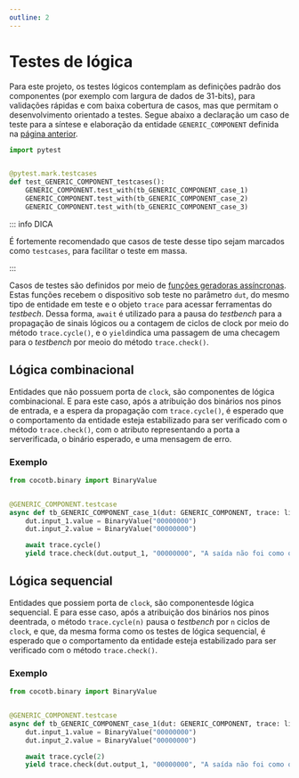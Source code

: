 ```yaml
---
outline: 2
---
```


# Testes de lógica

Para este projeto, os testes lógicos contemplam as definições padrão dos
componentes (por exemplo com largura de dados de 31-bits), para validações
rápidas e com baixa cobertura de casos, mas que permitam o desenvolvimento
orientado a testes. Segue abaixo a declaração um caso de teste para a síntese e
elaboração da entidade `GENERIC_COMPONENT` definida na
[página anterior](dispositivo-sob-teste).

```py
import pytest


@pytest.mark.testcases
def test_GENERIC_COMPONENT_testcases():
    GENERIC_COMPONENT.test_with(tb_GENERIC_COMPONENT_case_1)
    GENERIC_COMPONENT.test_with(tb_GENERIC_COMPONENT_case_2)
    GENERIC_COMPONENT.test_with(tb_GENERIC_COMPONENT_case_3)
```

::: info DICA

É fortemente recomendado que casos de teste desse tipo sejam marcados como
`testcases`, para facilitar o teste em massa.

:::

Casos de testes são definidos por meio de
[funções geradoras assíncronas](https://peps.python.org/pep-0525/). Estas
funções recebem o dispositivo sob teste no parâmetro `dut`, do mesmo tipo de
entidade em teste e o objeto `trace` para acessar ferramentas do _testbech_.
Dessa forma, `await` é utilizado para a pausa do _testbench_ para a propagação
de sinais lógicos ou a contagem de ciclos de clock por meio do método
`trace.cycle()`, e o `yield`indica uma passagem de uma checagem para o
_testbench_ por meoio do método `trace.check()`.

## Lógica combinacional

Entidades que não possuem porta de `clock`, são componentes de lógica
combinacional. E para este caso, após a atribuição dos binários nos pinos de
entrada, e a espera da propagação com `trace.cycle()`, é esperado que o
comportamento da entidade esteja estabilizado para ser verificado com o método
`trace.check()`, com o atributo representando a porta a serverificada, o binário
esperado, e uma mensagem de erro.

### Exemplo

```py
from cocotb.binary import BinaryValue


@GENERIC_COMPONENT.testcase
async def tb_GENERIC_COMPONENT_case_1(dut: GENERIC_COMPONENT, trace: lib.Waveform):
    dut.input_1.value = BinaryValue("00000000")
    dut.input_2.value = BinaryValue("00000000")

    await trace.cycle()
    yield trace.check(dut.output_1, "00000000", "A saída não foi como o esperado!")
```

## Lógica sequencial

Entidades que possiem porta de `clock`, são componentesde lógica sequencial. E
para esse caso, após a atribuição dos binários nos pinos deentrada, o método
`trace.cycle(n)` pausa o _testbench_ por `n` ciclos de `clock`, e que, da mesma
forma como os testes de lógica sequencial, é esperado que o comportamento da
entidade esteja estabilizado para ser verificado com o método `trace.check()`.

### Exemplo

```py
from cocotb.binary import BinaryValue


@GENERIC_COMPONENT.testcase
async def tb_GENERIC_COMPONENT_case_1(dut: GENERIC_COMPONENT, trace: lib.Waveform):
    dut.input_1.value = BinaryValue("00000000")
    dut.input_2.value = BinaryValue("00000000")

    await trace.cycle(2)
    yield trace.check(dut.output_1, "00000000", "A saída não foi como o esperado!")
```
